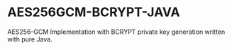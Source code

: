 # AES256GCM-BCRYPT-JAVA
AES256-GCM Implementation with BCRYPT private key generation written with pure Java.

